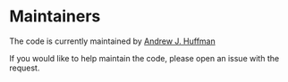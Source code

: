 # Maintainers

The code is currently maintained by [Andrew J. Huffman](mailto:ahuffman@vmware.com)

If you would like to help maintain the code, please open an issue with the request.

